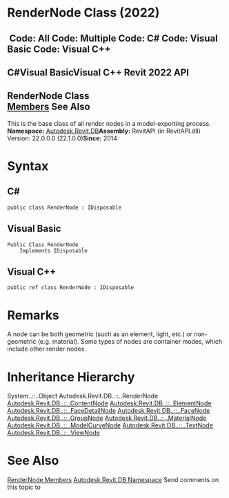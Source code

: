 # RenderNode Class (2022)

﻿
 Code: All Code: Multiple Code: C# Code: Visual Basic Code: Visual C++   
---  
C#Visual BasicVisual C++
Revit 2022 API  
---  
RenderNode Class  
[Members](df98ff52-609e-8761-9755-352e10f075ec.md "RenderNode Members") See Also  
---  
This is the base class of all render nodes in a model-exporting process. 
**Namespace:** [Autodesk.Revit.DB](87546ba7-461b-c646-cbb1-2cb8f5bff8b2.md "Autodesk.Revit.DB Namespace")**Assembly:** RevitAPI (in RevitAPI.dll) Version: 22.0.0.0 (22.1.0.0)**Since:** 2014 
# Syntax
C#  
---  
```text
public class RenderNode : IDisposable
```
  
Visual Basic  
---  
```text
Public Class RenderNode _
	Implements IDisposable
```
  
Visual C++  
---  
```text
public ref class RenderNode : IDisposable
```
  
# Remarks
A node can be both geometric (such as an element, light, etc.) or non-geometric (e.g. material). Some types of nodes are container modes, which include other render nodes. 
# Inheritance Hierarchy
System..::..Object Autodesk.Revit.DB..::..RenderNode [Autodesk.Revit.DB..::..ContentNode](5752e4cb-f427-5c73-9a25-6978db12bead.md "ContentNode Class") [Autodesk.Revit.DB..::..ElementNode](45f8a303-c479-9d6e-c39e-7705169820c2.md "ElementNode Class") [Autodesk.Revit.DB..::..FaceDetailNode](033c07e7-4883-4998-0b2b-3b24f5e2f821.md "FaceDetailNode Class") [Autodesk.Revit.DB..::..FaceNode](fbd0d7af-ac40-e81e-8e06-8b2ce90be28b.md "FaceNode Class") [Autodesk.Revit.DB..::..GroupNode](8b1cabde-3c37-1735-a186-2ce026555ce0.md "GroupNode Class") [Autodesk.Revit.DB..::..MaterialNode](c70338a6-7f40-e89e-607b-47162df3a5ef.md "MaterialNode Class") [Autodesk.Revit.DB..::..ModelCurveNode](025d9b39-a253-8f5c-2988-664f089e8cab.md "ModelCurveNode Class") [Autodesk.Revit.DB..::..TextNode](9a06448a-1c82-7fd7-8be7-9113dc1ce86a.md "TextNode Class") [Autodesk.Revit.DB..::..ViewNode](7cadfd9b-70df-5235-038f-a0535eee6f28.md "ViewNode Class")
# See Also
[RenderNode Members](df98ff52-609e-8761-9755-352e10f075ec.md "RenderNode Members")
[Autodesk.Revit.DB Namespace](87546ba7-461b-c646-cbb1-2cb8f5bff8b2.md "Autodesk.Revit.DB Namespace")
Send comments on this topic to 